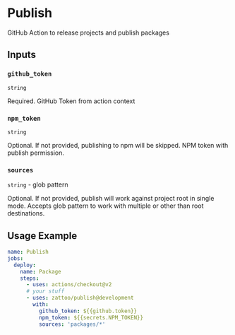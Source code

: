 # Publish

GitHub Action to release projects and publish packages

## Inputs

### `github_token`

`string`

Required. GitHub Token from action context

### `npm_token`

`string`

Optional. If not provided, publishing to npm will be skipped.
NPM token with publish permission.

### `sources`

`string` - glob pattern

Optional. If not provided, publish will work against project root in single mode.
Accepts glob pattern to work with multiple or other than root destinations.

## Usage Example

````yaml
name: Publish
jobs:
  deploy:
    name: Package
    steps:
      - uses: actions/checkout@v2
      # your stuff
      - uses: zattoo/publish@development
        with:
          github_token: ${{github.token}}
          npm_token: ${{secrets.NPM_TOKEN}}
          sources: 'packages/*'
````

